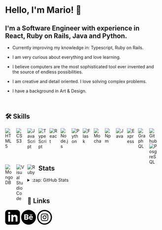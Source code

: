 
# Hello, I'm Mario! 👋

## I'm a Software Engineer with experience in React, Ruby on Rails, Java and Python.

- Currently improving my knowledge in: Typescript, Ruby on Rails.

- I am very curious about everything and love learning.

- I believe computers are the most sophisticated tool ever invented and the source of endless possibilities.

- I am creative and detail oriented. I love solving complex problems.

- I have a background in Art & Design.

<br/>

## 🛠 Skills
<img align="left" alt="HTML5" width="26px" src="https://cdn.jsdelivr.net/gh/devicons/devicon/icons/html5/html5-original.svg" style="padding-right:10px;" />
<img align="left" alt="CSS3" width="26px" src="https://cdn.jsdelivr.net/gh/devicons/devicon/icons/css3/css3-original.svg" style="padding-right:10px;" />
<img align="left" alt="JavaScript" width="26px" src="https://cdn.jsdelivr.net/gh/devicons/devicon/icons/javascript/javascript-original.svg" style="padding-right:10px;" />
<img align="left" alt="TypeScript" width="26px" src="https://cdn.jsdelivr.net/gh/devicons/devicon/icons/typescript/typescript-plain.svg" style="padding-right:10px;" />
<img align="left" alt="React" width="26px" src="https://cdn.jsdelivr.net/gh/devicons/devicon/icons/react/react-original.svg" style="padding-right:10px;" />
<img align="left" alt="Node.js" width="26px" src="https://cdn.jsdelivr.net/gh/devicons/devicon/icons/nodejs/nodejs-original.svg" style="padding-right:10px;" />
<img align="left" alt="Python" width="26px" src="https://cdn.jsdelivr.net/gh/devicons/devicon/icons/python/python-original.svg" style="padding-right:10px;" />
<img align="left" alt="Flask" width="26px" src="https://cdn.jsdelivr.net/gh/devicons/devicon/icons/flask/flask-original.svg" style="padding-right:10px;" />
<img align="left" alt="Mocha" width="26px" src="https://cdn.jsdelivr.net/gh/devicons/devicon/icons/mocha/mocha-plain.svg" style="padding-right:10px;" />
<img align="left" alt="Npm" width="26px" src="https://cdn.jsdelivr.net/gh/devicons/devicon/icons/npm/npm-original-wordmark.svg" style="padding-right:10px;" />
<img align="left" alt="Java" width="26px" src="https://cdn.jsdelivr.net/gh/devicons/devicon/icons/java/java-original.svg" style="padding-right:10px;" />
<img align="left" alt="Express" width="26px" src="https://cdn.jsdelivr.net/gh/devicons/devicon/icons/express/express-original.svg" style="padding-right:10px;" />
<img align="left" alt="GraphQL" width="26px" src="https://cdn.jsdelivr.net/gh/devicons/devicon/icons/graphql/graphql-plain.svg" style="padding-right:10px;" />
<img align="left" alt="Github" width="26px" src="https://cdn.jsdelivr.net/gh/devicons/devicon/icons/github/github-original.svg" style="padding-right:10px;" />
<img align="left" alt="PosgreSQL" width="26px" src="https://cdn.jsdelivr.net/gh/devicons/devicon/icons/postgresql/postgresql-original.svg" style="padding-right:10px;" />
<img align="left" alt="MongoDB" width="26px" src="https://cdn.jsdelivr.net/gh/devicons/devicon/icons/mongodb/mongodb-original.svg" style="padding-right:10px;" />
<img align="left" alt="Visual Studio Code" width="26px" src="https://cdn.jsdelivr.net/gh/devicons/devicon/icons/vscode/vscode-original.svg" style="padding-right:10px;" />
<img align="left" alt="Ruby" width="26px" src="https://cdn.jsdelivr.net/gh/devicons/devicon/icons/ruby/ruby-original.svg" style="padding-right:10px;" />
<br/>

## Stats
<details>
  <summary>:zap: GitHub Stats</summary>

  <img align="left" alt="Mario's GitHub Stats" src="https://github-readme-stats.vercel.app/api?username=magorographics&show_icons=true&hide_border=false&title_color=ff652f&icon_color=FFE400&bg_color=09131B&text_color=ffffff&border_color=0c1a250" />

</details>

<br/>

## 🔗 Links
[![linkedin](./img/linkedin.svg)](https://www.linkedin.com/in/mario-a-gonzalez-robert/)
[![portfolio](./img/behance.svg)](https://www.behance.net/magorographics)
[![instagram](./img/insta.svg)](https://www.instagram.com/magorographics/)
